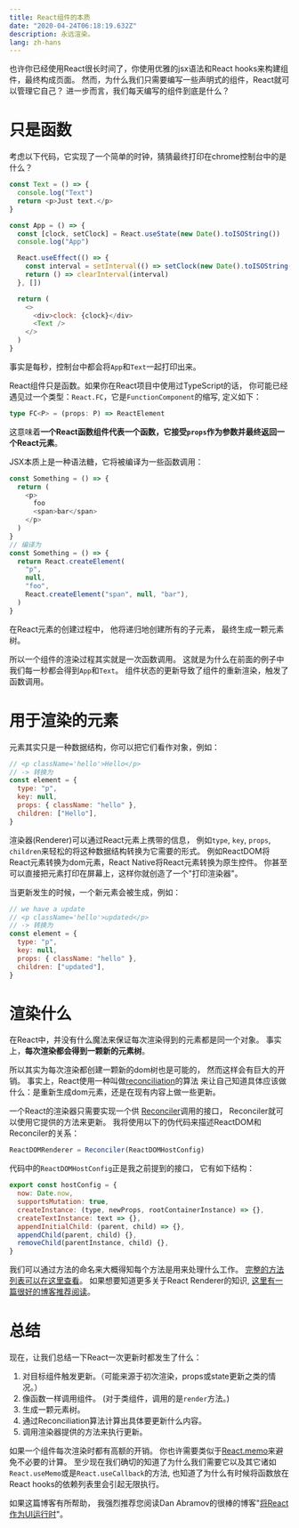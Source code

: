 ```yaml
---
title: React组件的本质
date: "2020-04-24T06:18:19.632Z"
description: 永远渲染。
lang: zh-hans
---
```


也许你已经使用React很长时间了，你使用优雅的jsx语法和React hooks来构建组件，最终构成页面。
然而，为什么我们只需要编写一些声明式的组件，React就可以管理它自己？
进一步而言，我们每天编写的组件到底是什么？

# 只是函数

考虑以下代码，它实现了一个简单的时钟，猜猜最终打印在chrome控制台中的是什么？

```javascript
const Text = () => {
  console.log("Text")
  return <p>Just text.</p>
}

const App = () => {
  const [clock, setClock] = React.useState(new Date().toISOString())
  console.log("App")

  React.useEffect(() => {
    const interval = setInterval(() => setClock(new Date().toISOString()), 1000)
    return () => clearInterval(interval)
  }, [])

  return (
    <>
      <div>clock: {clock}</div>
      <Text />
    </>
  )
}
```

事实是每秒，控制台中都会将`App`和`Text`一起打印出来。

React组件只是函数。如果你在React项目中使用过TypeScript的话，
你可能已经遇见过一个类型：`React.FC`，它是`FunctionComponent`的缩写,
定义如下：

```typescript
type FC<P> = (props: P) => ReactElement
```

这意味着**一个React函数组件代表一个函数，它接受`props`作为参数并最终返回一个React元素**。

JSX本质上是一种语法糖，它将被编译为一些函数调用：

```javascript
const Something = () => {
  return (
    <p>
      foo
      <span>bar</span>
    </p>
  )
}
// 编译为
const Something = () => {
  return React.createElement(
    "p",
    null,
    "foo",
    React.createElement("span", null, "bar"),
  )
}
```

在React元素的创建过程中，
他将递归地创建所有的子元素，
最终生成一颗元素树。

所以一个组件的渲染过程其实就是一次函数调用。
这就是为什么在前面的例子中我们每一秒都会得到`App`和`Text`。
组件状态的更新导致了组件的重新渲染，触发了函数调用。

# 用于渲染的元素

元素其实只是一种数据结构，你可以把它们看作对象，例如：

```javascript
// <p className='hello'>Hello</p>
// -> 转换为
const element = {
  type: "p",
  key: null,
  props: { className: "hello" },
  children: ["Hello"],
}
```

渲染器(Renderer)可以通过React元素上携带的信息，
例如`type`, `key`, `props`, `children`来轻松的将这种数据结构转换为它需要的形式。
例如ReactDOM将React元素转换为dom元素，React Native将React元素转换为原生控件。
你甚至可以直接把元素打印在屏幕上，这样你就创造了一个"打印渲染器"。

当更新发生的时候，一个新元素会被生成，例如：

```javascript
// we have a update
// <p className='hello'>updated</p>
// -> 转换为
const element = {
  type: "p",
  key: null,
  props: { className: "hello" },
  children: ["updated"],
}
```

# 渲染什么

在React中，并没有什么魔法来保证每次渲染得到的元素都是同一个对象。
事实上，**每次渲染都会得到一颗新的元素树**。

所以其实为每次渲染都创建一颗新的dom树也是可能的，
然而这样会有巨大的开销。
事实上，React使用一种叫做[reconciliation](https://reactjs.org/docs/reconciliation.html)的算法
来让自己知道具体应该做什么：是重新生成dom元素，还是在现有内容上做一些更新。

一个React的渲染器只需要实现一个供
[Reconciler](https://github.com/facebook/react/tree/master/packages/react-reconciler)调用的接口，
Reconciler就可以使用它提供的方法来更新。
我将使用以下的伪代码来描述ReactDOM和Reconciler的关系：

```javascript
ReactDOMRenderer = Reconciler(ReactDOMHostConfig)
```

代码中的`ReactDOMHostConfig`正是我之前提到的接口，
它有如下结构：

```javascript
export const hostConfig = {
  now: Date.now,
  supportsMutation: true,
  createInstance: (type, newProps, rootContainerInstance) => {},
  createTextInstance: text => {},
  appendInitialChild: (parent, child) => {},
  appendChild(parent, child) {},
  removeChild(parentInstance, child) {},
}
```

我们可以通过方法的命名来大概得知每个方法是用来处理什么工作。
[完整的方法列表可以在这里查看](https://github.com/facebook/react/blob/master/packages/react-reconciler/src/forks/ReactFiberHostConfig.custom.js)。
如果想要知道更多关于React Renderer的知识, [这里有一篇很好的博客推荐阅读](https://medium.com/@agent_hunt/hello-world-custom-react-renderer-9a95b7cd04bc)。

# 总结

现在，让我们总结一下React一次更新时都发生了什么：

1. 对目标组件触发更新。（可能来源于初次渲染，props或state更新之类的情况。）
2. 像函数一样调用组件。 (对于类组件，调用的是`render`方法。)
3. 生成一颗元素树。
4. 通过Reconciliation算法计算出具体要更新什么内容。
5. 调用渲染器提供的方法来执行更新。

如果一个组件每次渲染时都有高额的开销。
你也许需要类似于[React.memo](https://reactjs.org/docs/react-api.html#reactmemo)来避免不必要的计算。
至少现在我们确切的知道了为什么我们需要它以及其它诸如`React.useMemo`或是`React.useCallback`的方法,
也知道了为什么有时候将函数放在React hooks的依赖列表里会引起无限执行。

如果这篇博客有所帮助，
我强烈推荐您阅读Dan Abramov的很棒的博客"[将React作为UI运行时](https://overreacted.io/zh-hans/react-as-a-ui-runtime/)"。
